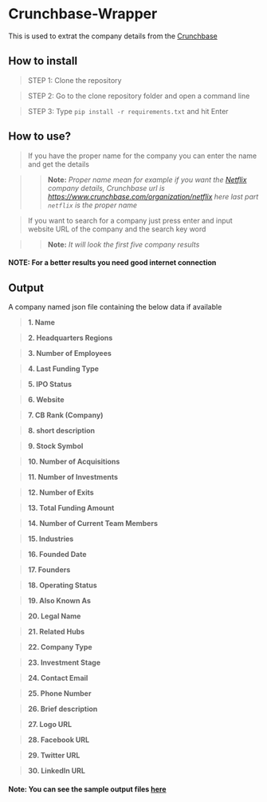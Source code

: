 # Crunchbase-Wrapper
This is used to extrat the company details from the  [Crunchbase][1]

## How to install
> STEP 1: Clone the repository

> STEP 2: Go to the clone repository folder and open a command line

> STEP 3: Type `pip install -r requirements.txt` and hit Enter



## How to use?
> If you have the proper name for the company you can enter the name and get the details

>> **Note:** *Proper name mean for example if you want the [Netflix][2] company details, Crunchbase url is https://www.crunchbase.com/organization/netflix here last part `netflix` is the proper name*

> If you want to search for a company just press enter and input website URL of the company and the search key word

>> **Note:** *It will look the first five company results*

#### NOTE: For a better results you need good internet connection

## Output
A company named json file containing the below data if available
> **1. Name**

> **2. Headquarters Regions**

> **3. Number of Employees**

> **4. Last Funding Type**

> **5. IPO Status**

> **6. Website**

> **7. CB Rank (Company)**

> **8. short description**

> **9. Stock Symbol**

> **10. Number of Acquisitions**

> **11. Number of Investments**

> **12. Number of Exits**

> **13. Total Funding Amount**

> **14. Number of Current Team Members**

> **15. Industries**

> **16. Founded Date**

> **17. Founders**

> **18. Operating Status**

> **19. Also Known As**

> **20. Legal Name**

> **21. Related Hubs**

> **22. Company Type**

> **23. Investment Stage**

> **24. Contact Email**

> **25. Phone Number**

> **26. Brief description**

> **27. Logo URL**

> **28. Facebook URL**

> **29. Twitter URL**

> **30. LinkedIn URL**

#### Note: You can see the sample output files [here][3]








[1]: https://www.crunchbase.com/
[2]: https://www.crunchbase.com/organization/netflix
[3]: https://github.com/lavarthan/Crunchbase-Wrapper/tree/master/Company
